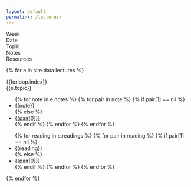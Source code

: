 ```yaml
---
layout: default
permalink: /lectures/
---
```


<div class="week hrow">
    <div class="week_id">Week</div>
    <div class="date">Date</div>
	<div class="topic">Topic</div>
    <div class="notes">Notes</div>
    <div class="readings">Resources</div>
</div>

{% for e in site.data.lectures %}
<div class="week {% cycle "odd", "even" %}">
    <div class="week_id">{{forloop.index}}</div>
    <div class="date"></div>
	<div class="topic">{{e.topic}}</div>
    <div class="notes">
                    <ul>
                        {% for note in e.notes %}
                            {% for pair in note %}
                                {% if pair[1] == nil %}
                                    <li>{{note}}</li>
                                {% else %}
                                    <li><a href="{{forloop.index}}/{{pair[1]}}">{{pair[0]}}</a></li>
                                {% endif %}
                            {% endfor %}
    					{% endfor %}
                    </ul>
    </div>
    <div class="readings">
                    <ul>
                    {% for reading in e.readings %}
                        {% for pair in reading %}
                            {% if pair[1] == nil %}
                                <li>{{reading}}</li>
                            {% else %}
                                <li><a href="{{pair[1]}}">{{pair[0]}}</a></li>
                            {% endif %}
                        {% endfor %}
					{% endfor %}
                    </ul>
    </div>
</div>
{% endfor %}

<script type="text/javascript">
   make_schedule("20170102",7,0);
</script>
